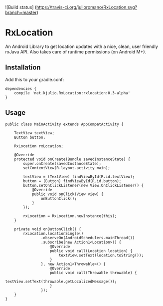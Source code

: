 ![Build status]
(https://travis-ci.org/julioromano/RxLocation.svg?branch=master)

# RxLocation

An Android Library to get location updates with a nice, clean, user friendly rxJava API. Also takes care of runtime permissions (on Android M+).

## Installation

Add this to your gradle.conf:

```
dependencies {
    compile 'net.kjulio.RxLocation:rxlocation:0.3-alpha'
}
```

## Usage

```
public class MainActivity extends AppCompatActivity {

    TextView textView;
    Button button;
    
    RxLocation rxLocation;

    @Override
    protected void onCreate(Bundle savedInstanceState) {
        super.onCreate(savedInstanceState);
        setContentView(R.layout.activity_main);
        
        textView = (TextView) findViewById(R.id.textView);
        button = (Button) findViewById(R.id.button);
        button.setOnClickListener(new View.OnClickListener() {
            @Override
            public void onClick(View view) {
                onButtonClick();
            }
        });

        rxLocation = RxLocation.newInstance(this);
    }

    private void onButtonClick() {
        rxLocation.locationSingle()
                .observeOn(AndroidSchedulers.mainThread())
                .subscribe(new Action1<Location>() {
                    @Override
                    public void call(Location location) {
                        textView.setText(location.toString());
                    }
                }, new Action1<Throwable>() {
                    @Override
                    public void call(Throwable throwable) {
                        textView.setText(throwable.getLocalizedMessage());
                    }
                });
    }
}
```
